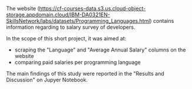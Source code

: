 The website (https://cf-courses-data.s3.us.cloud-object-storage.appdomain.cloud/IBM-DA0321EN-SkillsNetwork/labs/datasets/Programming_Languages.html) contains information regarding to salary survey of developers.

In the scope of this short project, it was aimed at:

* scraping the "Language" and "Average Annual Salary" columns on the website
* comparing paid salaries per programming language

The main findings of this study were reported in the "Results and Discussion" on Jupyer Notebook.
